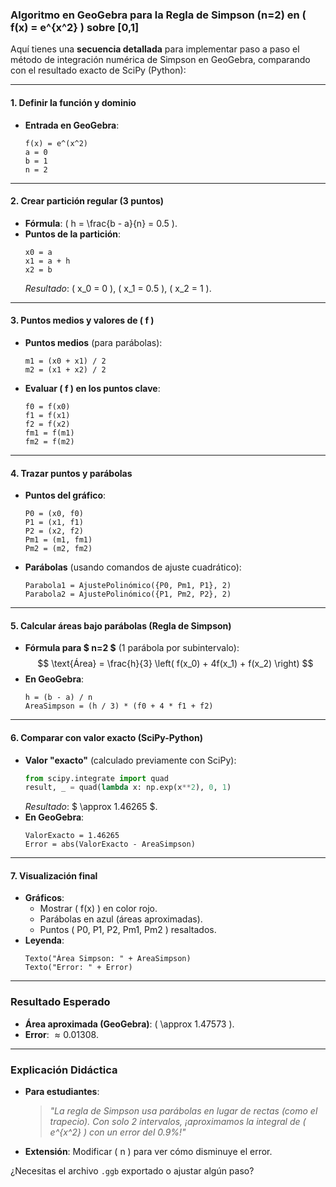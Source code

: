 ### **Algoritmo en GeoGebra para la Regla de Simpson (n=2) en \( f(x) = e^{x^2} \) sobre [0,1]**

Aquí tienes una **secuencia detallada** para implementar paso a paso el método de integración numérica de Simpson en GeoGebra, comparando con el resultado exacto de SciPy (Python):

---

#### **1. Definir la función y dominio**  
- **Entrada en GeoGebra**:  
  ```geogebra
  f(x) = e^(x^2)
  a = 0
  b = 1
  n = 2
  ```

---

#### **2. Crear partición regular (3 puntos)**  
- **Fórmula**: \( h = \frac{b - a}{n} = 0.5 \).  
- **Puntos de la partición**:  
  ```geogebra
  x0 = a
  x1 = a + h
  x2 = b
  ```
  *Resultado*: \( x_0 = 0 \), \( x_1 = 0.5 \), \( x_2 = 1 \).

---

#### **3. Puntos medios y valores de \( f \)**  
- **Puntos medios** (para parábolas):  
  ```geogebra
  m1 = (x0 + x1) / 2
  m2 = (x1 + x2) / 2
  ```
- **Evaluar \( f \) en los puntos clave**:  
  ```geogebra
  f0 = f(x0)
  f1 = f(x1)
  f2 = f(x2)
  fm1 = f(m1)
  fm2 = f(m2)
  ```

---

#### **4. Trazar puntos y parábolas**  
- **Puntos del gráfico**:  
  ```geogebra
  P0 = (x0, f0)
  P1 = (x1, f1)
  P2 = (x2, f2)
  Pm1 = (m1, fm1)
  Pm2 = (m2, fm2)
  ```
- **Parábolas** (usando comandos de ajuste cuadrático):  
  ```geogebra
  Parabola1 = AjustePolinómico({P0, Pm1, P1}, 2)
  Parabola2 = AjustePolinómico({P1, Pm2, P2}, 2)
  ```

---

#### **5. Calcular áreas bajo parábolas (Regla de Simpson)**  
- **Fórmula para $ n=2 $** (1 parábola por subintervalo):  
  $$
  \text{Área} = \frac{h}{3} \left( f(x_0) + 4f(x_1) + f(x_2) \right)
  $$
- **En GeoGebra**:  
  ```geogebra
  h = (b - a) / n
  AreaSimpson = (h / 3) * (f0 + 4 * f1 + f2)
  ```

---

#### **6. Comparar con valor exacto (SciPy-Python)**  
- **Valor "exacto"** (calculado previamente con SciPy):  
  ```python
  from scipy.integrate import quad
  result, _ = quad(lambda x: np.exp(x**2), 0, 1)
  ```
  *Resultado*: $ \approx 1.46265 $.  
- **En GeoGebra**:  
  ```geogebra
  ValorExacto = 1.46265
  Error = abs(ValorExacto - AreaSimpson)
  ```

---

#### **7. Visualización final**  
- **Gráficos**:  
  - Mostrar \( f(x) \) en color rojo.  
  - Parábolas en azul (áreas aproximadas).  
  - Puntos \( P0, P1, P2, Pm1, Pm2 \) resaltados.  
- **Leyenda**:  
  ```geogebra
  Texto("Área Simpson: " + AreaSimpson)
  Texto("Error: " + Error)
  ```

---

### **Resultado Esperado**  
- **Área aproximada (GeoGebra)**: \( \approx 1.47573 \).  
- **Error**: $\approx 0.01308$.  

---

### **Explicación Didáctica**  
- **Para estudiantes**:  
  > *"La regla de Simpson usa parábolas en lugar de rectas (como el trapecio). Con solo 2 intervalos, ¡aproximamos la integral de \( e^{x^2} \) con un error del 0.9%!"*  

- **Extensión**: Modificar \( n \) para ver cómo disminuye el error.  

¿Necesitas el archivo `.ggb` exportado o ajustar algún paso?